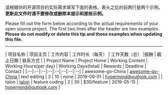请根据你的开源项目的实际需求填写下面的表格。表头之后的前两行是两个示例。**更新此文件时请不要修改或删除本提示和那些示例。**

Please fill out the form below according to the actual requirements of your open source project. The first two lines after the header are two examples. **Please do not modify or delete this tip and those examples when updating this file.**

--------------------------------------------------------

| 项目名称 | 项目主页 | 工作内容 | 工作时长（每天） | 工作天数（总） |报酬 | 截止日期 | 联系方式 |
| Project Name | Project Home | Working Content | Working Hours(per day) | Working Days(total) | Rewards | Deadline | Contact |
|:--|:--|:--|:--|:--|:--|:--|:--|
| awesome-go-China | [awesome-go-China](https://github.com/hyper0x/awesome-go-China) | text editing | 3 | 10 | none | 2019-06-01 | hypermind@outlook.com |
| talon | [talon](https://github.com/hyper0x/talon) | feature coding | 2 | 30 | $30/feature | 2019-05-15 | hypermind@outlook.com |
